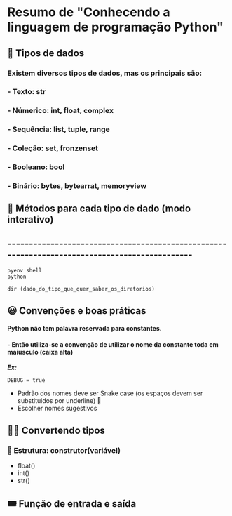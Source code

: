 # Resumo de "Conhecendo a linguagem de programação Python"

## 🎲 Tipos de dados

### Existem diversos tipos de dados, mas os principais são: 
### - Texto: str 
### - Númerico: int, float, complex 
### - Sequência: list, tuple, range 
### - Coleção: set, fronzenset 
### - Booleano: bool
### - Binário: bytes, bytearrat, memoryview


## 📂 Métodos para cada tipo de dado (modo interativo)
##  ---------------------------------------------------------------------------------------------- 
```
pyenv shell
python
```
```
dir (dado_do_tipo_que_quer_saber_os_diretorios)
```
## 😃 Convenções e boas práticas 
#### **Python não tem palavra reservada para constantes.** 
#### - Então utiliza-se a convenção de utilizar o nome da constante toda em maiusculo (caixa alta)
***Ex:***
```
DEBUG = true
```
- Padrão dos nomes deve ser Snake case (os espaços devem ser substituidos por underline) 🐍
- Escolher nomes sugestivos

## ✍🏽 Convertendo tipos
### 🧱 Estrutura: construtor(variável) 
- float()
- int()
- str()

## 🎟 Função de entrada e saída


  
